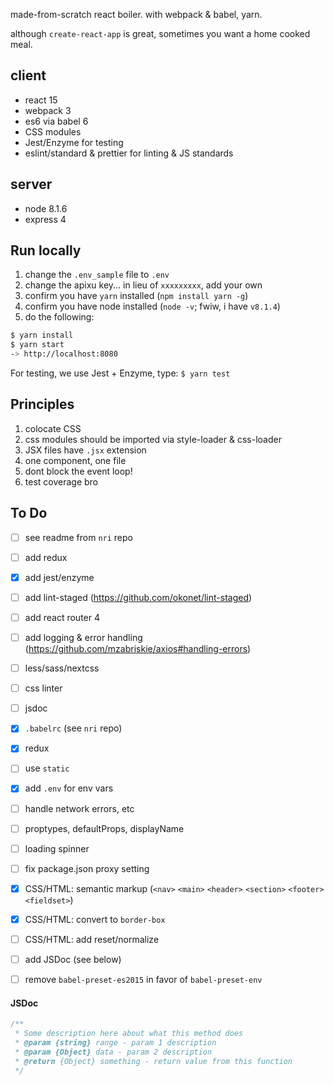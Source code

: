 made-from-scratch react boiler.  with webpack & babel, yarn.

although `create-react-app` is great, sometimes you want a home cooked meal.

## client
- react 15
- webpack 3
- es6 via babel 6
- CSS modules
- Jest/Enzyme for testing
- eslint/standard & prettier for linting & JS standards

## server
- node 8.1.6
- express 4

## Run locally
1. change the `.env_sample` file to `.env`
2. change the apixu key... in lieu of `xxxxxxxxx`, add your own
3. confirm you have `yarn` installed (`npm install yarn -g`)
4. confirm you have node installed (`node -v`; fwiw, i have `v8.1.4`)
5. do the following:
```bash
$ yarn install
$ yarn start
-> http://localhost:8080
```

For testing, we use Jest + Enzyme, type: `$ yarn test`


## Principles
1. colocate CSS
2. css modules should be imported via style-loader & css-loader
3. JSX files have `.jsx` extension
4. one component, one file
5. dont block the event loop!
6. test coverage bro


## To Do
- [ ] see readme from `nri` repo
- [ ] add redux
- [x] add jest/enzyme
- [ ] add lint-staged (https://github.com/okonet/lint-staged)
- [ ] add react router 4
- [ ] add logging & error handling (https://github.com/mzabriskie/axios#handling-errors)
- [ ] less/sass/nextcss
- [ ] css linter
- [ ] jsdoc
- [x] `.babelrc` (see `nri` repo)
- [x] redux
- [ ] use `static`
- [x] add `.env` for env vars
- [ ] handle network errors, etc
- [ ] proptypes, defaultProps, displayName
- [ ] loading spinner
- [ ] fix package.json proxy setting
- [x] CSS/HTML: semantic markup (`<nav>` `<main>` `<header>` `<section>` `<footer>`  `<fieldset>`)
- [x] CSS/HTML: convert to `border-box`
- [ ] CSS/HTML: add reset/normalize
- [ ] add JSDoc (see below)
- [ ] remove `babel-preset-es2015` in favor of `babel-preset-env`


#### JSDoc
```javascript
/**
 * Some description here about what this method does
 * @param {string} range - param 1 description
 * @param {Object} data - param 2 description
 * @return {Object} something - return value from this function
 */
```
